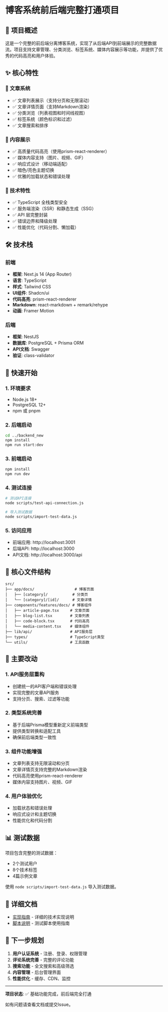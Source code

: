 # 博客系统前后端完整打通项目

## 🎯 项目概述

这是一个完整的前后端分离博客系统，实现了从后端API到前端展示的完整数据流。项目支持文章管理、分类浏览、标签系统、媒体内容展示等功能，并提供了优秀的代码高亮和用户体验。

## ✨ 核心特性

### 📝 文章系统
- ✅ 文章列表展示（支持分页和无限滚动）
- ✅ 文章详情页面（支持Markdown渲染）
- ✅ 分类浏览（列表视图和时间线视图）
- ✅ 标签系统（颜色标识和过滤）
- ✅ 文章搜索和排序

### 🎨 内容展示
- ✅ 高质量代码高亮（使用prism-react-renderer）
- ✅ 媒体内容支持（图片、视频、GIF）
- ✅ 响应式设计（移动端适配）
- ✅ 暗色/亮色主题切换
- ✅ 优雅的加载状态和错误处理

### 🔧 技术特性
- ✅ TypeScript 全栈类型安全
- ✅ 服务端渲染（SSR）和静态生成（SSG）
- ✅ API 层完整封装
- ✅ 错误边界和降级处理
- ✅ 性能优化（代码分割、懒加载）

## 🛠️ 技术栈

### 前端
- **框架**: Next.js 14 (App Router)
- **语言**: TypeScript
- **样式**: Tailwind CSS
- **UI组件**: Shadcn/ui
- **代码高亮**: prism-react-renderer
- **Markdown**: react-markdown + remark/rehype
- **动画**: Framer Motion

### 后端
- **框架**: NestJS
- **数据库**: PostgreSQL + Prisma ORM
- **API文档**: Swagger
- **验证**: class-validator

## 🚀 快速开始

### 1. 环境要求
- Node.js 18+
- PostgreSQL 12+
- npm 或 pnpm

### 2. 后端启动
```bash
cd ../backend_new
npm install
npm run start:dev
```

### 3. 前端启动
```bash
npm install
npm run dev
```

### 4. 测试连接
```bash
# 测试API连接
node scripts/test-api-connection.js

# 导入测试数据
node scripts/import-test-data.js
```

### 5. 访问应用
- 前端应用: http://localhost:3001
- 后端API: http://localhost:3000
- API文档: http://localhost:3000/api

## 📁 核心文件结构

```
src/
├── app/docs/                  # 博客页面
│   ├── [category]/           # 分类页
│   └── [category]/[id]/      # 文章详情
├── components/features/docs/ # 博客组件
│   ├── article-page.tsx     # 文章页面
│   ├── blog-list.tsx        # 文章列表
│   ├── code-block.tsx       # 代码高亮
│   └── media-content.tsx    # 媒体组件
├── lib/api/                 # API服务层
├── types/                   # TypeScript类型
└── utils/                   # 工具函数
```

## 🔄 主要改动

### 1. API服务层重构
- 创建统一的API客户端和错误处理
- 实现完整的文章API服务
- 支持分页、搜索、过滤等功能

### 2. 类型系统完善
- 基于后端Prisma模型重新定义前端类型
- 提供类型转换和适配工具
- 确保前后端类型一致性

### 3. 组件功能增强
- 文章列表支持无限滚动和分页
- 文章详情页支持完整的Markdown渲染
- 代码高亮使用prism-react-renderer
- 媒体内容支持图片、视频、GIF

### 4. 用户体验优化
- 加载状态和错误处理
- 响应式设计和主题切换
- 性能优化和代码分割

## 📊 测试数据

项目包含完整的测试数据：
- 2个测试用户
- 8个技术标签
- 4篇示例文章

使用 `node scripts/import-test-data.js` 导入测试数据。

## 📖 详细文档

- [实现指南](./IMPLEMENTATION_GUIDE.md) - 详细的技术实现说明
- [脚本说明](./scripts/README.md) - 测试脚本使用指南

## 🚀 下一步规划

1. **用户认证系统** - 注册、登录、权限管理
2. **评论系统完善** - 完整的评论功能
3. **搜索功能** - 全文搜索和高级筛选
4. **内容管理** - 后台管理界面
5. **性能优化** - 缓存、CDN、监控

---

**项目状态**: ✅ 基础功能完成，前后端完全打通

如有问题请查看文档或提交Issue。
